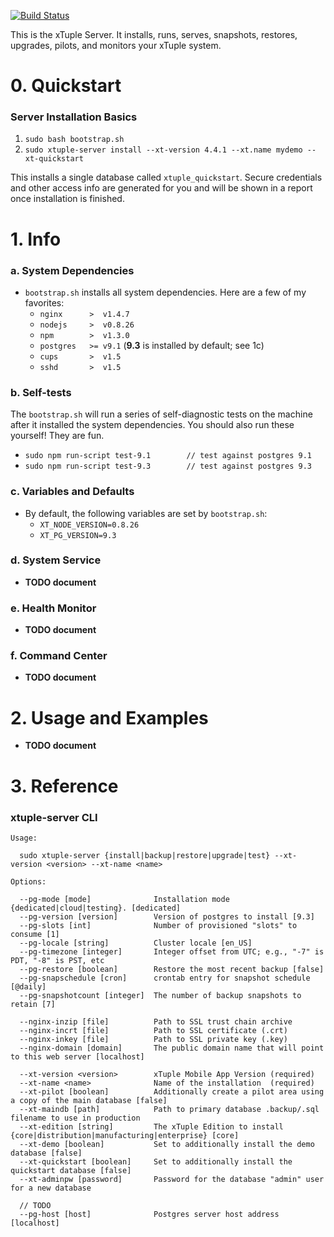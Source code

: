 [![Build Status](https://magnum.travis-ci.com/xtuple/xtuple-scripts.svg?token=gns5sJtFWu8Pk688aPh7)](https://magnum.travis-ci.com/xtuple/xtuple-scripts)

This is the xTuple Server. It installs, runs, serves, snapshots, restores, upgrades, pilots, and monitors your xTuple system.

# 0. Quickstart

### Server Installation Basics
1. `sudo bash bootstrap.sh`
2. `sudo xtuple-server install --xt-version 4.4.1 --xt.name mydemo --xt-quickstart`

This installs a single database called `xtuple_quickstart`. Secure credentials
and other access info are generated for you and will be shown in a report once
installation is finished.

# 1. Info

### a. System Dependencies

  - `bootstrap.sh` installs all system dependencies. Here are a few of my favorites:
    - `nginx      >  v1.4.7`
    - `nodejs     >  v0.8.26`
    - `npm        >  v1.3.0`
    - `postgres   >= v9.1` (**9.3** is installed by default; see 1c)
    - `cups       >  v1.5`
    - `sshd       >  v1.5`

### b. Self-tests

  The `bootstrap.sh` will run a series of self-diagnostic tests on the machine
  after it installed the system dependencies. You should also run these
  yourself! They are fun.

  - `sudo npm run-script test-9.1        // test against postgres 9.1`
  - `sudo npm run-script test-9.3        // test against postgres 9.3`

### c. Variables and Defaults

  - By default, the following variables are set by `bootstrap.sh`:
    - `XT_NODE_VERSION=0.8.26`
    - `XT_PG_VERSION=9.3`

### d. System Service

  - **TODO document**

### e. Health Monitor

  - **TODO document**

### f. Command Center

  - **TODO document**

# 2. Usage and Examples
  
  - **TODO document**

# 3. Reference

### xtuple-server CLI

    Usage:
    
      sudo xtuple-server {install|backup|restore|upgrade|test} --xt-version <version> --xt-name <name>

    Options:

      --pg-mode [mode]              Installation mode {dedicated|cloud|testing}. [dedicated]
      --pg-version [version]        Version of postgres to install [9.3]
      --pg-slots [int]              Number of provisioned "slots" to consume [1]
      --pg-locale [string]          Cluster locale [en_US]
      --pg-timezone [integer]       Integer offset from UTC; e.g., "-7" is PDT, "-8" is PST, etc
      --pg-restore [boolean]        Restore the most recent backup [false]
      --pg-snapschedule [cron]      crontab entry for snapshot schedule [@daily]
      --pg-snapshotcount [integer]  The number of backup snapshots to retain [7]

      --nginx-inzip [file]          Path to SSL trust chain archive
      --nginx-incrt [file]          Path to SSL certificate (.crt)
      --nginx-inkey [file]          Path to SSL private key (.key)
      --nginx-domain [domain]       The public domain name that will point to this web server [localhost]

      --xt-version <version>        xTuple Mobile App Version (required)
      --xt-name <name>              Name of the installation  (required)
      --xt-pilot [boolean]          Additionally create a pilot area using a copy of the main database [false]
      --xt-maindb [path]            Path to primary database .backup/.sql filename to use in production
      --xt-edition [string]         The xTuple Edition to install {core|distribution|manufacturing|enterprise} [core]
      --xt-demo [boolean]           Set to additionally install the demo database [false]
      --xt-quickstart [boolean]     Set to additionally install the quickstart database [false]
      --xt-adminpw [password]       Password for the database "admin" user for a new database

      // TODO
      --pg-host [host]              Postgres server host address [localhost]
